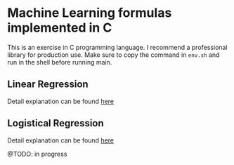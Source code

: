 # Machine Learning formulas implemented in C

This is an exercise in C programming language.
I recommend a professional library for production use.
Make sure to copy the command in `env.sh` and run in the shell before running main.

## Linear Regression

Detail explanation can be found [here](https://github.com/liangcorp/machine_learning_c/blob/main/src/linear_regression)

## Logistical Regression

Detail explanation can be found [here](https://github.com/liangcorp/ml_c/tree/main/src/logistic_regression)

@TODO: in progress
